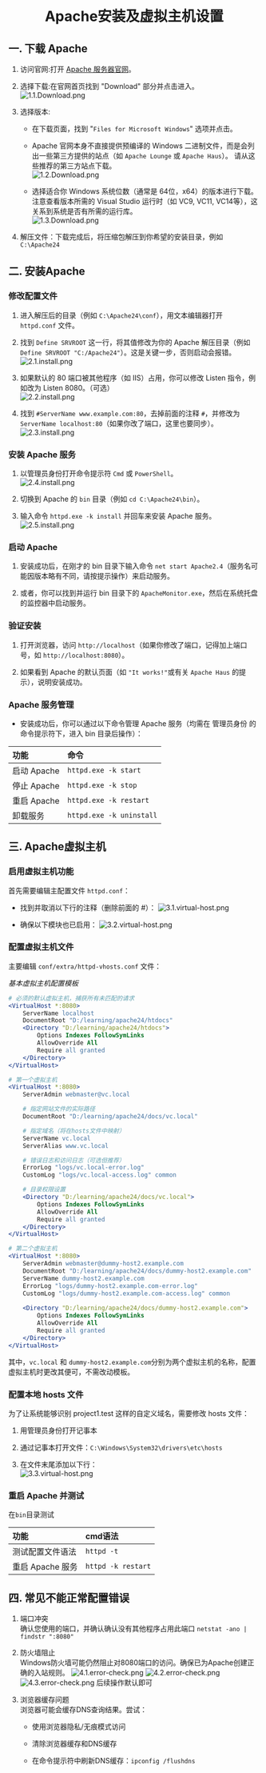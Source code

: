 # <center>Apache安装及虚拟主机设置</center>

## 一. 下载 Apache  

1. 访问官网:打开 [Apache 服务器官网]( http://httpd.apache.org)。  

2. 选择下载:在官网首页找到 "Download" 部分并点击进入。  
![1.1.Download.png](https://github.com/Huang-823/Apache-installation-and-virtual-hosts-setup/blob/main/PicFiles/1.1.Download.png)

1. 选择版本:  
    - 在下载页面，找到 "`Files for Microsoft Windows`" 选项并点击。  

    - Apache 官网本身不直接提供预编译的 Windows 二进制文件，而是会列出一些第三方提供的站点（如 `Apache Lounge` 或 `Apache Haus`）。 请从这些推荐的第三方站点下载。  
    ![1.2.Download.png](https://github.com/Huang-823/Apache-installation-and-virtual-hosts-setup/blob/main/PicFiles/1.2.Download.png)  

    - 选择适合你 Windows 系统位数（通常是 64位，x64）的版本进行下载。 注意查看版本所需的 Visual Studio 运行时（如 VC9, VC11, VC14等），这关系到系统是否有所需的运行库。  
    ![1.3.Download.png](https://github.com/Huang-823/Apache-installation-and-virtual-hosts-setup/blob/main/PicFiles/1.3.Download.png)  

2. 解压文件：下载完成后，将压缩包解压到你希望的安装目录，例如 `C:\Apache24`  

## 二. 安装Apache  

### 修改配置文件  

1. 进入解压后的目录（例如 `C:\Apache24\conf`），用文本编辑器打开 `httpd.conf` 文件。  

2. 找到 `Define SRVROOT` 这一行，将其值修改为你的 Apache 解压目录（例如 `Define SRVROOT "C:/Apache24"`）。这是关键一步，否则启动会报错。  
![2.1.install.png](https://github.com/Huang-823/Apache-installation-and-virtual-hosts-setup/blob/main/PicFiles/2.1.install.png)
3. 如果默认的 80 端口被其他程序（如 IIS）占用，你可以修改 Listen 指令，例如改为 Listen 8080。（可选）  
![2.2.install.png](https://github.com/Huang-823/Apache-installation-and-virtual-hosts-setup/blob/main/PicFiles/2.2.install.png)
4. 找到 ``#ServerName www.example.com:80``，去掉前面的注释 ``#``，并修改为 ``ServerName localhost:80``（如果你改了端口，这里也要同步）。  
![2.3.install.png](https://github.com/Huang-823/Apache-installation-and-virtual-hosts-setup/blob/main/PicFiles/2.3.install.png)

### 安装 Apache 服务  

1. 以管理员身份打开命令提示符 `Cmd` 或 `PowerShell`。  
![2.4.install.png](https://github.com/Huang-823/Apache-installation-and-virtual-hosts-setup/blob/main/PicFiles/2.4.install.png)
2. 切换到 Apache 的 `bin` 目录（例如 `cd C:\Apache24\bin`）。  

3. 输入命令 ``httpd.exe -k install`` 并回车来安装 Apache 服务。  
![2.5.install.png](https://github.com/Huang-823/Apache-installation-and-virtual-hosts-setup/blob/main/PicFiles/2.5.install.png)  

### 启动 Apache  

1. 安装成功后，在刚才的 bin 目录下输入命令 ``net start Apache2.4``（服务名可能因版本略有不同，请按提示操作）来启动服务。  

2. 或者，你可以找到并运行 bin 目录下的 ``ApacheMonitor.exe``，然后在系统托盘的监控器中启动服务。  

### 验证安装  

1. 打开浏览器，访问 ``http://localhost``（如果你修改了端口，记得加上端口号，如 ``http://localhost:8080``）。

2. 如果看到 Apache 的默认页面（如 ``"It works!"``或有关 ``Apache Haus`` 的提示），说明安装成功。  

### Apache 服务管理  

- 安装成功后，你可以通过以下命令管理 Apache 服务（均需在 管理员身份 的命令提示符下，进入 bin 目录后操作）：

|功能|命令|
|:---|:---|
|启动 Apache|``httpd.exe -k start``|
|停止 Apache|``httpd.exe -k stop``|
|重启 Apache|``httpd.exe -k restart``|
|卸载服务|``httpd.exe -k uninstall``|

## 三. Apache虚拟主机  

### 启用虚拟主机功能  

首先需要编辑主配置文件 ``httpd.conf``：  

- 找到并取消以下行的注释（删除前面的 #）：
![3.1.virtual-host.png](https://github.com/Huang-823/Apache-installation-and-virtual-hosts-setup/blob/main/PicFiles/3.1.virtual-host.png)

- 确保以下模块也已启用：
![3.2.virtual-host.png](https://github.com/Huang-823/Apache-installation-and-virtual-hosts-setup/blob/main/PicFiles/3.2.virtual-host.png)

### 配置虚拟主机文件  

主要编辑 ``conf/extra/httpd-vhosts.conf`` 文件：  

*基本虚拟主机配置模板*  

``` apache
# 必须的默认虚拟主机，捕获所有未匹配的请求
<VirtualHost *:8080>
    ServerName localhost
    DocumentRoot "D:/learning/apache24/htdocs"
    <Directory "D:/learning/apache24/htdocs">
        Options Indexes FollowSymLinks
        AllowOverride All
        Require all granted
    </Directory>
</VirtualHost>

# 第一个虚拟主机
<VirtualHost *:8080>
    ServerAdmin webmaster@vc.local

    # 指定网站文件的实际路径
    DocumentRoot "D:/learning/apache24/docs/vc.local"

    # 指定域名（将在hosts文件中映射）
    ServerName vc.local
    ServerAlias www.vc.local

    # 错误日志和访问日志（可选但推荐）
    ErrorLog "logs/vc.local-error.log"
    CustomLog "logs/vc.local-access.log" common

    # 目录权限设置
    <Directory "D:/learning/apache24/docs/vc.local">
        Options Indexes FollowSymLinks
        AllowOverride All
        Require all granted
    </Directory>
</VirtualHost>

# 第二个虚拟主机
<VirtualHost *:8080>
    ServerAdmin webmaster@dummy-host2.example.com
    DocumentRoot "D:/learning/apache24/docs/dummy-host2.example.com"
    ServerName dummy-host2.example.com
    ErrorLog "logs/dummy-host2.example.com-error.log"
    CustomLog "logs/dummy-host2.example.com-access.log" common
    
    <Directory "D:/learning/apache24/docs/dummy-host2.example.com">
        Options Indexes FollowSymLinks
        AllowOverride All
        Require all granted
    </Directory>
</VirtualHost>
```

其中，`vc.local` 和 `dummy-host2.example.com`分别为两个虚拟主机的名称，配置虚拟主机时更改其便可，不需改动模板。  

### 配置本地 hosts 文件  

为了让系统能够识别 project1.test 这样的自定义域名，需要修改 hosts 文件：

1. 用管理员身份打开记事本  

2. 通过记事本打开文件：``C:\Windows\System32\drivers\etc\hosts``  

3. 在文件末尾添加以下行：  
![3.3.virtual-host.png](https://github.com/Huang-823/Apache-installation-and-virtual-hosts-setup/blob/main/PicFiles/3.3.virtual-host.png)  

### 重启 Apache 并测试  

在`bin`目录测试

|功能|cmd语法|
|:---|:---|
|测试配置文件语法|`httpd -t`|
|重启 Apache 服务|`httpd -k restart`|

## 四. 常见不能正常配置错误

1. 端口冲突  
   确认您使用的端口，并确认确认没有其他程序占用此端口
   `netstat -ano | findstr ":8080"`
2. 防火墙阻止  
   Windows防火墙可能仍然阻止对8080端口的访问。确保已为Apache创建正确的入站规则。
   ![4.1.error-check.png](https://github.com/Huang-823/Apache-installation-and-virtual-hosts-setup/blob/main/PicFiles/4.1.error-check.png)
   ![4.2.error-check.png](https://github.com/Huang-823/Apache-installation-and-virtual-hosts-setup/blob/main/PicFiles/4.2.error-check.png)
   ![4.3.error-check.png](https://github.com/Huang-823/Apache-installation-and-virtual-hosts-setup/blob/main/PicFiles/4.3.error-check.png)
   后续操作默认即可  
3. 浏览器缓存问题  
   浏览器可能会缓存DNS查询结果。尝试：

    - 使用浏览器隐私/无痕模式访问

    - 清除浏览器缓存和DNS缓存

    - 在命令提示符中刷新DNS缓存：`ipconfig /flushdns`

